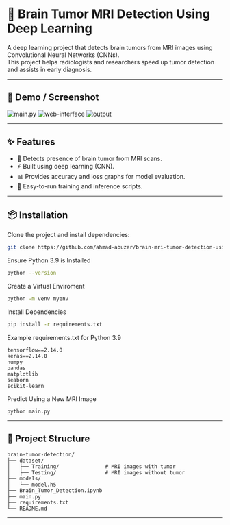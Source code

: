 # 🧠 Brain Tumor MRI Detection Using Deep Learning 

A deep learning project that detects brain tumors from MRI images using Convolutional Neural Networks (CNNs).  
This project helps radiologists and researchers speed up tumor detection and assists in early diagnosis.

---

## 📸 Demo / Screenshot

![main.py](https://github.com/user-attachments/assets/6d14d1c5-71ea-4c74-a9ed-ac1a6135f913)
![web-interface](https://github.com/user-attachments/assets/145dabbe-713c-4647-9d1e-ebfbfd1ddc0d)
![output](https://github.com/user-attachments/assets/d5ece5e6-b7d8-4dc0-be83-1e134ca81219)

---

## ✨ Features
- 🏥 Detects presence of brain tumor from MRI scans.
- ⚡ Built using deep learning (CNN).
- 📊 Provides accuracy and loss graphs for model evaluation.
- 🔧 Easy-to-run training and inference scripts.

---

## 📦 Installation

Clone the project and install dependencies:

```bash
git clone https://github.com/ahmad-abuzar/brain-mri-tumor-detection-using-deep-learning.git
```

Ensure Python 3.9 is Installed

```bash
python --version
```

Create a Virtual Enviroment

```bash
python -m venv myenv
```


Install Dependencies
```bash
pip install -r requirements.txt
```

Example requirements.txt for Python 3.9
```
tensorflow==2.14.0 
keras==2.14.0 
numpy 
pandas 
matplotlib 
seaborn 
scikit-learn 
```

Predict Using a New MRI Image
```
python main.py
```

---

## 📂 Project Structure

```
brain-tumor-detection/
├── dataset/
│   ├── Training/               # MRI images with tumor
│   ├── Testing/                # MRI images without tumor
├── models/
│   └── model.h5
├── Brain_Tumor_Detection.ipynb
├── main.py
├── requirements.txt
└── README.md
```

---



